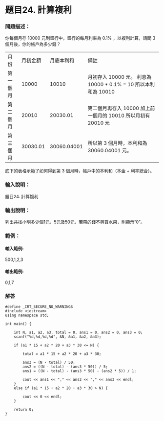 # 題目24. 計算複利
### 問題描述：
你每個月存 10000 元到銀行中，銀行的每月利率為 0.1% ，以複利計算，請問 3 個月後，你的帳戶為多少錢？
<table>
<tr>
<td>月份</td>
<td>月初金額</td>
<td>月底本利和</td>
<td>備註</td>
</tr>
<tr>
<td>第一個月</td>
<td>10000</td>
<td>10010</td>
<td>月初存入 10000 元。
利息為 10000 * 0.1% = 10
所以本利和為 10010</td>
</tr>
<tr>
<td>第二個月</td>
<td>20010</td>
<td>20030.01</td>
<td>第二個月再存入 10000
加上前一個月的 10010
所以月初有 20010 元</td>
</tr>
<tr>
<td>第三個月</td>
<td>30030.01</td>
<td>30060.04001</td>
<td>所以第 3 個月時，本利和為 30060.04001 元。</td>
</tr>        
</table>
底下的表格示範了如何得到第 3 個月時，帳戶中的本利和（本金 + 利率總合）。

### 輸入說明：
題目24. 計算複利
### 輸出說明：
列出共找小明多少個1元，5元及50元，若帶的錢不夠買水果，則顯示”0”。

### 範例：
#### 輸入範例:
500,1,2,3

#### 輸出範例:
0,1,7

### 解答
```
#define _CRT_SECURE_NO_WARNINGS
#include <iostream>  
using namespace std;

int main() {

    int N, a1, a2, a3, total = 0, ans1 = 0, ans2 = 0, ans3 = 0;
    scanf("%d,%d,%d,%d", &N, &a1, &a2, &a3);

    if (a1 * 15 + a2 * 20 + a3 * 30 <= N) {

        total = a1 * 15 + a2 * 20 + a3 * 30;

        ans3 = (N - total) / 50;
        ans2 = ((N - total) - (ans3 * 50)) / 5;
        ans1 = ((N - total) - (ans3 * 50) - (ans2 * 5)) / 1;

        cout << ans1 << "," << ans2 << "," << ans3 << endl;
    }
    else if (a1 * 15 + a2 * 20 + a3 * 30 > N) {

        cout << 0 << endl;
    }

    return 0;
}
```

